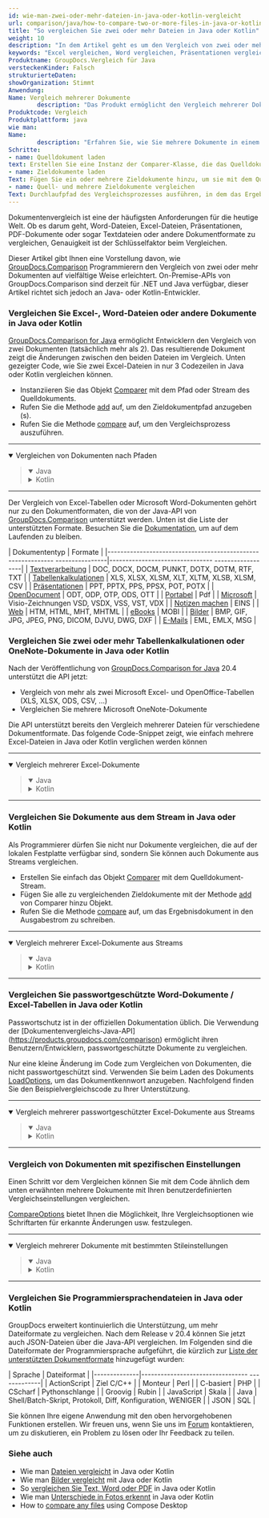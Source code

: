 ```yaml
---
id: wie-man-zwei-oder-mehr-dateien-in-java-oder-kotlin-vergleicht
url: comparison/java/how-to-compare-two-or-more-files-in-java-or-kotlin
title: "So vergleichen Sie zwei oder mehr Dateien in Java oder Kotlin"
weight: 10
description: "In dem Artikel geht es um den Vergleich von zwei oder mehr Excel-, Word-, Präsentations- oder anderen Dateien und Dokumenten"
keywords: "Excel vergleichen, Word vergleichen, Präsentationen vergleichen, Diff-Tool für Java, Kotlin"
Produktname: GroupDocs.Vergleich für Java
versteckenKinder: Falsch
strukturierteDaten:
showOrganization: Stimmt
Anwendung:
Name: Vergleich mehrerer Dokumente
        description: "Das Produkt ermöglicht den Vergleich mehrerer Dokumente"
Produktcode: Vergleich
Produktplattform: java
wie man:
Name:
        description: "Erfahren Sie, wie Sie mehrere Dokumente in einem Java- oder Kotlin-Projekt vergleichen"
Schritte:
- name: Quelldokument laden
text: Erstellen Sie eine Instanz der Comparer-Klasse, die das Quelldokument als Konstruktorparameter übergibt
- name: Zieldokumente laden
Text: Fügen Sie ein oder mehrere Zieldokumente hinzu, um sie mit dem Quelldokument zu vergleichen
- name: Quell- und mehrere Zieldokumente vergleichen
Text: Durchlaufpfad des Vergleichsprozesses ausführen, in dem das Ergebnis des Vergleichs gespeichert wird
---
```


Dokumentenvergleich ist eine der häufigsten Anforderungen für die heutige Welt. Ob es darum geht, Word-Dateien, Excel-Dateien, Präsentationen, PDF-Dokumente oder sogar Textdateien oder andere Dokumentformate zu vergleichen, Genauigkeit ist der Schlüsselfaktor beim Vergleichen.

Dieser Artikel gibt Ihnen eine Vorstellung davon, wie [GroupDocs.Comparison](https://products.groupdocs.com/comparison) Programmierern den Vergleich von zwei oder mehr Dokumenten auf vielfältige Weise erleichtert. On-Premise-APIs von GroupDocs.Comparison sind derzeit für .NET und Java verfügbar, dieser Artikel richtet sich jedoch an Java- oder Kotlin-Entwickler.

### Vergleichen Sie Excel-, Word-Dateien oder andere Dokumente in Java oder Kotlin

[GroupDocs.Comparison for Java](https://products.groupdocs.com/comparison/java) ermöglicht Entwicklern den Vergleich von zwei Dokumenten (tatsächlich mehr als 2). Das resultierende Dokument zeigt die Änderungen zwischen den beiden Dateien im Vergleich. Unten gezeigter Code, wie Sie zwei Excel-Dateien in nur 3 Codezeilen in Java oder Kotlin vergleichen können.


* Instanziieren Sie das Objekt [Comparer](https://apireference.groupdocs.com/comparison/java/com.groupdocs.comparison/Comparer) mit dem Pfad oder Stream des Quelldokuments.
* Rufen Sie die Methode [add](https://apireference.groupdocs.com/comparison/java/com.groupdocs.comparison/Comparer#add(java.io.InputStream...)) auf, um den Zieldokumentpfad anzugeben (s).
* Rufen Sie die Methode [compare](https://apireference.groupdocs.com/comparison/java/com.groupdocs.comparison/Comparer#compare(java.io.OutputStream)) auf, um den Vergleichsprozess auszuführen.

---

<details open><summary>Vergleichen von Dokumenten nach Pfaden</summary><blockquote>
<details open><summary>Java</summary>

<script src="https://gist.github.com/groupdocs-comparison-gists/d2ba23fdd66d71b44ef14b71cf9a1b69.js"></script>

</details>

<details><summary>Kotlin</summary>

<script src="https://gist.github.com/groupdocs-comparison-gists/6f39584978729a7329efafa6c3f89dfb.js"></script>

</details>
</blockquote></details>

---

Der Vergleich von Excel-Tabellen oder Microsoft Word-Dokumenten gehört nur zu den Dokumentformaten, die von der Java-API von [GroupDocs.Comparison](https://products.groupdocs.com/comparison) unterstützt werden. Unten ist die Liste der unterstützten Formate. Besuchen Sie die [Dokumentation](/comparison/java/supported-document-formats/), um auf dem Laufenden zu bleiben.

| Dokumententyp | Formate |
|------------------------------------------------------------- ----------------|-------------------------------- ------------------|
| [Textverarbeitung](https://wiki.fileformat.com/word-processing/) | DOC, DOCX, DOCM, PUNKT, DOTX, DOTM, RTF, TXT |
| [Tabellenkalkulationen](https://wiki.fileformat.com/spreadsheet/) | XLS, XLSX, XLSM, XLT, XLTM, XLSB, XLSM, CSV |
| [Präsentationen](https://wiki.fileformat.com/presentation/) | PPT, PPTX, PPS, PPSX, POT, POTX |
| [OpenDocument](https://wiki.fileformat.com/word-processing/) | ODT, ODP, OTP, ODS, OTT |
| [Portabel](https://wiki.fileformat.com/view/pdf/) | Pdf |
| [Microsoft](https://docs.fileformat.com/visio/) | Visio-Zeichnungen VSD, VSDX, VSS, VST, VDX |
| [Notizen machen](https://wiki.fileformat.com/note-taking/) | EINS |
| [Web](https://wiki.fileformat.com/web/) | HTM, HTML, MHT, MHTML |
| [eBooks](https://wiki.fileformat.com/ebook/) | MOBI |
| [Bilder](https://wiki.fileformat.com/image/) | BMP, GIF, JPG, JPEG, PNG, DICOM, DJVU, DWG, DXF |
| [E-Mails](https://wiki.fileformat.com/email/) | EML, EMLX, MSG |

### Vergleichen Sie zwei oder mehr Tabellenkalkulationen oder OneNote-Dokumente in Java oder Kotlin

Nach der Veröffentlichung von [GroupDocs.Comparison for Java](https://products.groupdocs.com/comparison/java) 20.4 unterstützt die API jetzt:

* Vergleich von mehr als zwei Microsoft Excel- und OpenOffice-Tabellen (XLS, XLSX, ODS, CSV, …)
* Vergleichen Sie mehrere Microsoft OneNote-Dokumente

Die API unterstützt bereits den Vergleich mehrerer Dateien für verschiedene Dokumentformate. Das folgende Code-Snippet zeigt, wie einfach mehrere Excel-Dateien in Java oder Kotlin verglichen werden können

---

<details open><summary>Vergleich mehrerer Excel-Dokumente</summary><blockquote>
<details open><summary>Java</summary>

<script src="https://gist.github.com/groupdocs-comparison-gists/5e338fb9c2a7401015edafb9779bcc4d.js"></script>

</details>

<details><summary>Kotlin</summary>

<script src="https://gist.github.com/groupdocs-comparison-gists/205830e46292994ccd43fece4d5e93a9.js"></script>

</details>
</blockquote></details>

---

### Vergleichen Sie Dokumente aus dem Stream in Java oder Kotlin

Als Programmierer dürfen Sie nicht nur Dokumente vergleichen, die auf der lokalen Festplatte verfügbar sind, sondern Sie können auch Dokumente aus Streams vergleichen.


* Erstellen Sie einfach das Objekt [Comparer](https://apireference.groupdocs.com/comparison/java/com.groupdocs.comparison/Comparer) mit dem Quelldokument-Stream.
* Fügen Sie alle zu vergleichenden Zieldokumente mit der Methode [add](https://apireference.groupdocs.com/comparison/java/com.groupdocs.comparison/Comparer#add(java.io.InputStream...)) von Comparer hinzu Objekt.
* Rufen Sie die Methode [compare](https://apireference.groupdocs.com/comparison/java/com.groupdocs.comparison/Comparer#compare(java.io.OutputStream)) auf, um das Ergebnisdokument in den Ausgabestrom zu schreiben.

---

<details open><summary>Vergleich mehrerer Excel-Dokumente aus Streams</summary><blockquote>
<details open><summary>Java</summary>

<script src="https://gist.github.com/groupdocs-comparison-gists/09d353ac257edd0fec5a4a058d2a2c75.js"></script>

</details>

<details><summary>Kotlin</summary>

<script src="https://gist.github.com/groupdocs-comparison-gists/ce4b5dba4acca392b96d55d80208e3be.js"></script>

</details>
</blockquote></details>

---

### Vergleichen Sie passwortgeschützte Word-Dokumente / Excel-Tabellen in Java oder Kotlin

Passwortschutz ist in der offiziellen Dokumentation üblich. Die Verwendung der [Dokumentenvergleichs-Java-API] (https://products.groupdocs.com/comparison) ermöglicht ihren Benutzern/Entwicklern, passwortgeschützte Dokumente zu vergleichen.

Nur eine kleine Änderung im Code zum Vergleichen von Dokumenten, die nicht passwortgeschützt sind. Verwenden Sie beim Laden des Dokuments [LoadOptions](https://apireference.groupdocs.com/comparison/java/com.groupdocs.comparison.options.load/LoadOptions), um das Dokumentkennwort anzugeben. Nachfolgend finden Sie den Beispielvergleichscode zu Ihrer Unterstützung.

---

<details open><summary>Vergleich mehrerer passwortgeschützter Excel-Dokumente aus Streams</summary><blockquote>
<details open><summary>Java</summary>

<script src="https://gist.github.com/groupdocs-comparison-gists/8c2a3079211b7489e37fa3e8b715d80c.js"></script>

</details>

<details><summary>Kotlin</summary>

<script src="https://gist.github.com/groupdocs-comparison-gists/62e7f2b878fcefbf4f79a49fa15949ae.js"></script>

</details>
</blockquote></details>

---

### Vergleich von Dokumenten mit spezifischen Einstellungen

Einen Schritt vor dem Vergleichen können Sie mit dem Code ähnlich dem unten erwähnten mehrere Dokumente mit Ihren benutzerdefinierten Vergleichseinstellungen vergleichen.

[CompareOptions](https://apireference.groupdocs.com/comparison/java/com.groupdocs.comparison.options/CompareOptions) bietet Ihnen die Möglichkeit, Ihre Vergleichsoptionen wie Schriftarten für erkannte Änderungen usw. festzulegen.

---

<details open><summary>Vergleich mehrerer Dokumente mit bestimmten Stileinstellungen</summary><blockquote>
<details open><summary>Java</summary>

<script src="https://gist.github.com/groupdocs-comparison-gists/0757e56451c630d17d44a846a2faafc2.js"></script>

</details>

<details><summary>Kotlin</summary>

<script src="https://gist.github.com/groupdocs-comparison-gists/e1360304d78aebb5a4fc16503210e63a.js"></script>

</details>
</blockquote></details>

---

### Vergleichen Sie Programmiersprachendateien in Java oder Kotlin

GroupDocs erweitert kontinuierlich die Unterstützung, um mehr Dateiformate zu vergleichen. Nach dem Release v 20.4 können Sie jetzt auch JSON-Dateien über die Java-API vergleichen. Im Folgenden sind die Dateiformate der Programmiersprache aufgeführt, die kürzlich zur [Liste der unterstützten Dokumentformate](/comparison/java/supported-document-formats/) hinzugefügt wurden:

| Sprache | Dateiformat |
|--------------|--------------------------------- -------------|
| ActionScript | Ziel C/C++ |
| Monteur | Perl |
| C-basiert | PHP |
| CScharf | Pythonschlange |
| Groovig | Rubin |
| JavaScript | Skala |
| Java | Shell/Batch-Skript, Protokoll, Diff, Konfiguration, WENIGER |
| JSON | SQL |

Sie können Ihre eigene Anwendung mit den oben hervorgehobenen Funktionen erstellen. Wir freuen uns, wenn Sie uns im [Forum](https://forum.groupdocs.com/c/comparison) kontaktieren, um zu diskutieren, ein Problem zu lösen oder Ihr Feedback zu teilen.

### Siehe auch

* Wie man [Dateien vergleicht](/comparison/java/how-to-compare-files-in-java-or-kotlin) in Java oder Kotlin
* Wie man [Bilder vergleicht](/comparison/java/how-to-compare-images-using-java-or-kotlin) mit Java oder Kotlin
* So [vergleichen Sie Text, Word oder PDF](/comparison/java/how-to-compare-text-word-pdf-in-java-or-kotlin) in Java oder Kotlin
* Wie man [Unterschiede in Fotos erkennt](/comparison/java/how-to-spot-photos-differences-in-java-or-kotlin) in Java oder Kotlin
* How to [compare any files](/comparison/java/how-to-compare-any-files-using-compose-desktop) using Compose Desktop
